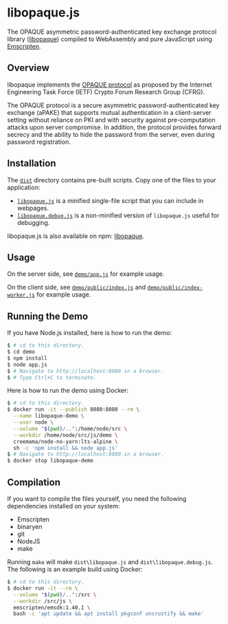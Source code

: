 # libopaque.js

The OPAQUE asymmetric password-authenticated key exchange protocol library
([libopaque](https://github.com/stef/libopaque)) compiled to WebAssembly and
pure JavaScript using [Emscripten](https://github.com/kripken/emscripten).

## Overview

libopaque implements the
[OPAQUE protocol](https://github.com/cfrg/draft-irtf-cfrg-opaque) as proposed
by the Internet Engineering Task Force (IETF) Crypto Forum Research Group
(CFRG).

The OPAQUE protocol is a secure asymmetric password-authenticated key exchange
(aPAKE) that supports mutual authentication in a client-server setting without
reliance on PKI and with security against pre-computation attacks upon server
compromise. In addition, the protocol provides forward secrecy and the ability
to hide the password from the server, even during password registration.

## Installation

The [`dist`](https://github.com/stef/libopaque/tree/master/js/dist) directory
contains pre-built scripts. Copy one of the files to your application:

- [`libopaque.js`](https://github.com/stef/libopaque/tree/master/js/dist/libopaque.js)
  is a minified single-file script that you can include in webpages.
- [`libopaque.debug.js`](https://github.com/stef/libopaque/tree/master/js/dist/libopaque.debug.js)
  is a non-minified version of `libopaque.js` useful for debugging.

libopaque.js is also available on npm:
[libopaque](https://www.npmjs.com/package/libopaque).

## Usage

On the server side, see
[`demo/app.js`](https://github.com/stef/libopaque/tree/master/js/demo/app.js)
for example usage.

On the client side, see
[`demo/public/index.js`](https://github.com/stef/libopaque/tree/master/js/demo/public/index.js)
and
[`demo/public/index-worker.js`](https://github.com/stef/libopaque/tree/master/js/demo/public/index-worker.js)
for example usage.

## Running the Demo

If you have Node.js installed, here is how to run the demo:
```sh
$ # cd to this directory.
$ cd demo
$ npm install
$ node app.js
$ # Navigate to http://localhost:8080 in a browser.
$ # Type Ctrl+C to terminate.
```

Here is how to run the demo using Docker:
```sh
$ # cd to this directory.
$ docker run -it --publish 8080:8080 --rm \
  --name libopaque-demo \
  --user node \
  --volume "$(pwd)/..":/home/node/src \
  --workdir /home/node/src/js/demo \
  creemama/node-no-yarn:lts-alpine \
  sh -c 'npm install && node app.js'
$ # Navigate to http://localhost:8080 in a browser.
$ docker stop libopaque-demo
```

## Compilation

If you want to compile the files yourself, you need the following dependencies
installed on your system:

- Emscripten
- binaryen
- git
- NodeJS
- make

Running `make` will make `dist\libopaque.js` and `dist\libopaque.debug.js`. The
following is an example build using Docker:

```sh
$ # cd to this directory.
$ docker run -it --rm \
  --volume "$(pwd)/..":/src \
  --workdir /src/js \
  emscripten/emsdk:1.40.1 \
  bash -c 'apt update && apt install pkgconf uncrustify && make'
```
